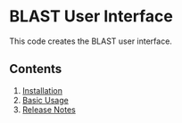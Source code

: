 # BLAST User Interface

This code creates the BLAST user interface.

## Contents

1. [Installation](./installation.md)
2. [Basic Usage](./basicusage.md)
2. [Release Notes](./releasenotes.md)